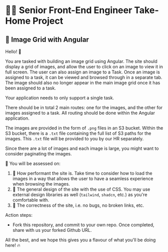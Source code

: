 # 👩‍🚀 Senior Front-End Engineer Take-Home Project

## 🚀 Image Grid with Angular

Hello! 👋

You are tasked with building an image grid using Angular. The site should display a grid of images, and allow the user to click on an image to view it in full screen. The user can also assign an image to a Task. Once an image is assigned to a task, it can be viewed and browsed through in a separate tab. The image should also no longer appear in the main image grid once it has been assigned to a task.

Your application needs to only support a single task.

There should be in total 2 main routes: one for the images, and the other for images assigned to a task. All routing should be done within the Angular application.

The images are provided in the form of `.png` files in an S3 bucket. Within the S3 bucket, there is a `.txt` file containing the full list of S3 paths for the images. This `.txt` file will be provided to you by our HR separately.

Since there are a lot of images and each image is large, you might want to consider paginating the images.

📝 You will be assessed on:

1. 💨 How performant the site is. Take time to consider how to load the images in a way that allows the user to have a seamless experience when browsing the images.
2. 🌸 The general design of the site with the use of CSS. You may use external design libraries as well (`tailwind`, `shadcn`, etc.) as you're comfortable with.
3. 🐞 The correctness of the site, i.e. no bugs, no broken links, etc.

Action steps:

- Fork this repository, and commit to your own repo. Once completed, share with us your forked Github URL.

All the best, and we hope this gives you a flavour of what you'll be doing here! 🔥
